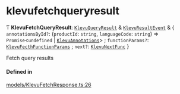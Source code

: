 # klevufetchqueryresult
      
Ƭ **KlevuFetchQueryResult**: [`KlevuQueryResult`](klevuqueryresult.md) & [`KlevuResultEvent`](klevuresultevent.md) & { `annotationsById?`: (`productId`: `string`, `languageCode`: `string`) => `Promise`<`undefined` \| [`KlevuAnnotations`](klevuannotations.md)\> ; `functionParams?`: [`KlevuFecthFunctionParams`](klevufecthfunctionparams.md) ; `next?`: [`KlevuNextFunc`](klevunextfunc.md)  }

Fetch query results

#### Defined in

[models/KlevuFetchResponse.ts:26](https://github.com/klevultd/frontend-sdk/blob/1b37b18/packages/klevu-core/src/models/KlevuFetchResponse.ts#L26)

